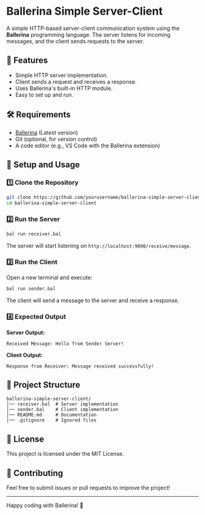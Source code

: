 # Ballerina Simple Server-Client

A simple HTTP-based server-client communication system using the **Ballerina** programming language. The server listens for incoming messages, and the client sends requests to the server.

## 📌 Features

- Simple HTTP server implementation.
- Client sends a request and receives a response.
- Uses Ballerina's built-in HTTP module.
- Easy to set up and run.

## 🛠 Requirements

- [Ballerina](https://ballerina.io/downloads/) (Latest version)
- Git (optional, for version control)
- A code editor (e.g., VS Code with the Ballerina extension)

## 🚀 Setup and Usage

### 1️⃣ Clone the Repository

```sh
git clone https://github.com/yourusername/ballerina-simple-server-client.git
cd ballerina-simple-server-client
```

### 2️⃣ Run the Server

```sh
bal run receiver.bal
```

The server will start listening on `http://localhost:9090/receive/message`.

### 3️⃣ Run the Client

Open a new terminal and execute:

```sh
bal run sender.bal
```

The client will send a message to the server and receive a response.

### 4️⃣ Expected Output

**Server Output:**

```
Received Message: Hello from Sender Server!
```

**Client Output:**

```
Response from Receiver: Message received successfully!
```

## 📂 Project Structure

```
ballerina-simple-server-client/
│── receiver.bal  # Server implementation
│── sender.bal    # Client implementation
│── README.md     # Documentation
│── .gitignore    # Ignored files
```

## 📝 License

This project is licensed under the MIT License.

## 🤝 Contributing

Feel free to submit issues or pull requests to improve the project!

---

Happy coding with Ballerina! 🚀
